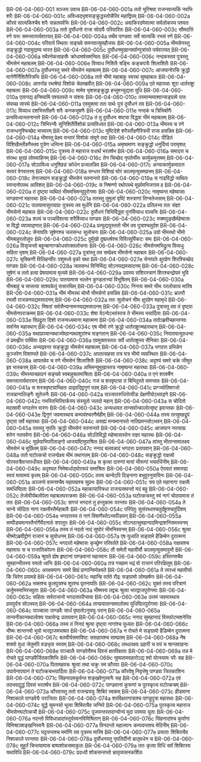 BR-06-04-060-001  सञ्जय उवाच
BR-06-04-060-001a ततो भूरिश्रवा राजन्सात्यकिं नवभिः शरैः
BR-06-04-060-001c अविध्यद्भृशसङ्क्रुद्धस्तोत्त्रैरिव महाद्विपम्
BR-06-04-060-002a कौरवं सात्यकिश्चैव शरैः सन्नतपर्वभिः
BR-06-04-060-002c अवाकिरदमेयात्मा सर्वलोकस्य पश्यतः
BR-06-04-060-003a ततो दुर्योधनो राजा सोदर्यैः परिवारितः
BR-06-04-060-003c सौमदत्तिं रणे यत्तः समन्तात्पर्यवारयत्
BR-06-04-060-004a तथैव पाण्डवाः सर्वे सात्यकिं रभसं रणे
BR-06-04-060-004c परिवार्य स्थिताः सङ्ख्ये समन्तात्सुमहौजसः
BR-06-04-060-005a भीमसेनस्तु सङ्क्रुद्धो गदामुद्यम्य भारत
BR-06-04-060-005c दुर्योधनमुखान्सर्वान्पुत्रांस्ते पर्यवारयत्
BR-06-04-060-006a रथैरनेकसाहस्रैः क्रोधामर्षसमन्वितः
BR-06-04-060-006c नन्दकस्तव पुत्रस्तु भीमसेनं महाबलम्
BR-06-04-060-006e विव्याध निशितैः षड्भिः कङ्कपत्रैः शिलाशितैः
BR-06-04-060-007a दुर्योधनस्तु समरे भीमसेनं महाबलम्
BR-06-04-060-007c आजघानोरसि क्रुद्धो मार्गणैर्निशितैस्त्रिभिः
BR-06-04-060-008a ततो भीमो महाबाहुः स्वरथं सुमहाबलः
BR-06-04-060-008c आरुरोह रथश्रेष्ठं विशोकं चेदमब्रवीत्
BR-06-04-060-009a एते महारथाः शूरा धार्तराष्ट्रा महाबलाः
BR-06-04-060-009c मामेव भृशसङ्क्रुद्धा हन्तुमभ्युद्यता युधि
BR-06-04-060-010a एतानद्य हनिष्यामि पश्यतस्ते न संशयः
BR-06-04-060-010c तस्मान्ममाश्वान्सङ्ग्रामे यत्तः संयच्छ सारथे
BR-06-04-060-011a एवमुक्त्वा ततः पार्थः पुत्रं दुर्योधनं तव
BR-06-04-060-011c विव्याध दशभिस्तीक्ष्णैः शरैः कनकभूषणैः
BR-06-04-060-011e नन्दकं च त्रिभिर्बाणैः प्रत्यविध्यत्स्तनान्तरे
BR-06-04-060-012a तं तु दुर्योधनः षष्ट्या विद्ध्वा भीमं महाबलम्
BR-06-04-060-012c त्रिभिरन्यैः सुनिशितैर्विशोकं प्रत्यविध्यत
BR-06-04-060-013a भीमस्य च रणे राजन्धनुश्चिच्छेद भास्वरम्
BR-06-04-060-013c मुष्टिदेशे शरैस्तीक्ष्णैस्त्रिभी राजा हसन्निव
BR-06-04-060-014a भीमस्तु प्रेक्ष्य यन्तारं विशोकं संयुगे तदा
BR-06-04-060-014c पीडितं विशिखैस्तीक्ष्णैस्तव पुत्रेण धन्विना
BR-06-04-060-015a अमृष्यमाणः सङ्क्रुद्धो धनुर्दिव्यं परामृशत्
BR-06-04-060-015c पुत्रस्य ते महाराज वधार्थं भरतर्षभ
BR-06-04-060-016a समादत्त च संरब्धः क्षुरप्रं लोमवाहिनम्
BR-06-04-060-016c तेन चिच्छेद नृपतेर्भीमः कार्मुकमुत्तमम्
BR-06-04-060-017a सोऽपविध्य धनुश्छिन्नं क्रोधेन प्रज्वलन्निव
BR-06-04-060-017c अन्यत्कार्मुकमादत्त सत्वरं वेगवत्तरम्
BR-06-04-060-018a सन्धत्त विशिखं घोरं कालमृत्युसमप्रभम्
BR-06-04-060-018c तेनाजघान सङ्क्रुद्धो भीमसेनं स्तनान्तरे
BR-06-04-060-019a स गाढविद्धो व्यथितः स्यन्दनोपस्थ आविशत्
BR-06-04-060-019c स निषण्णो रथोपस्थे मूर्छामभिजगाम ह
BR-06-04-060-020a तं दृष्ट्वा व्यथितं भीममभिमन्युपुरोगमाः
BR-06-04-060-020c नामृष्यन्त महेष्वासाः पाण्डवानां महारथाः
BR-06-04-060-021a ततस्तु तुमुलां वृष्टिं शस्त्राणां तिग्मतेजसाम्
BR-06-04-060-021c पातयामासुरव्यग्राः पुत्रस्य तव मूर्धनि
BR-06-04-060-022a प्रतिलभ्य ततः संज्ञां भीमसेनो महाबलः
BR-06-04-060-022c दुर्योधनं त्रिभिर्विद्ध्वा पुनर्विव्याध पञ्चभिः
BR-06-04-060-023a शल्यं च पञ्चविंशत्या शरैर्विव्याध पाण्डवः
BR-06-04-060-023c रुक्मपुङ्खैर्महेष्वासः स विद्धो व्यपयाद्रणात्
BR-06-04-060-024a प्रत्युद्ययुस्ततो भीमं तव पुत्राश्चतुर्दश
BR-06-04-060-024c सेनापतिः सुषेणश्च जलसन्धः सुलोचनः
BR-06-04-060-025a उग्रो भीमरथो भीमो भीमबाहुरलोलुपः
BR-06-04-060-025c दुर्मुखो दुष्प्रधर्षश्च विवित्सुर्विकटः समः
BR-06-04-060-026a विसृजन्तो बहून्बाणान्क्रोधसंरक्तलोचनाः
BR-06-04-060-026c भीमसेनमभिद्रुत्य विव्यधुः सहिता भृशम्
BR-06-04-060-027a पुत्रांस्तु तव सम्प्रेक्ष्य भीमसेनो महाबलः
BR-06-04-060-027c सृक्किणी विलिहन्वीरः पशुमध्ये वृको यथा
BR-06-04-060-027e सेनापतेः क्षुरप्रेण शिरश्चिच्छेद पाण्डवः
BR-06-04-060-028a जलसन्धं विनिर्भिद्य सोऽनयद्यमसादनम्
BR-06-04-060-028c सुषेणं च ततो हत्वा प्रेषयामास मृत्यवे
BR-06-04-060-029a उग्रस्य सशिरस्त्राणं शिरश्चन्द्रोपमं भुवि
BR-06-04-060-029c पातयामास भल्लेन कुण्डलाभ्यां विभूषितम्
BR-06-04-060-030a भीमबाहुं च सप्तत्या साश्वकेतुं ससारथिम्
BR-06-04-060-030c निनाय समरे भीमः परलोकाय मारिष
BR-06-04-060-031a भीमं भीमरथं चोभौ भीमसेनो हसन्निव
BR-06-04-060-031c भ्रातरौ रभसौ राजन्ननयद्यमसादनम्
BR-06-04-060-032a ततः सुलोचनं भीमः क्षुरप्रेण महामृधे
BR-06-04-060-032c मिषतां सर्वसैन्यानामनयद्यमसादनम्
BR-06-04-060-033a पुत्रास्तु तव तं दृष्ट्वा भीमसेनपराक्रमम्
BR-06-04-060-033c शेषा येऽन्येऽभवंस्तत्र ते भीमस्य भयार्दिताः
BR-06-04-060-033e विप्रद्रुता दिशो राजन्वध्यमाना महात्मना
BR-06-04-060-034a ततोऽब्रवीच्छान्तनवः सर्वानेव महारथान्
BR-06-04-060-034c एष भीमो रणे क्रुद्धो धार्तराष्ट्रान्महारथान्
BR-06-04-060-035a यथाप्राग्र्यान्यथाज्येष्ठान्यथाशूरांश्च सङ्गतान्
BR-06-04-060-035c निपातयत्युग्रधन्वा तं प्रमथ्नीत पार्थिवाः
BR-06-04-060-036a एवमुक्तास्ततः सर्वे धार्तराष्ट्रस्य सैनिकाः
BR-06-04-060-036c अभ्यद्रवन्त सङ्क्रुद्धा भीमसेनं महाबलम्
BR-06-04-060-037a भगदत्तः प्रभिन्नेन कुञ्जरेण विशाम्पते
BR-06-04-060-037c अपतत्सहसा तत्र यत्र भीमो व्यवस्थितः
BR-06-04-060-038a आपतन्नेव च रणे भीमसेनं शिलाशितैः
BR-06-04-060-038c अदृश्यं समरे चक्रे जीमूत इव भास्करम्
BR-06-04-060-039a अभिमन्युमुखास्तत्र नामृष्यन्त महारथाः
BR-06-04-060-039c भीमस्याच्छादनं सङ्ख्ये स्वबाहुबलमाश्रिताः
BR-06-04-060-040a त एनं शरवर्षेण समन्तात्पर्यवारयन्
BR-06-04-060-040c गजं च शरवृष्ट्या तं बिभिदुस्ते समन्ततः
BR-06-04-060-041a स शस्त्रवृष्ट्याभिहतः प्राद्रवद्द्विगुणं पदम्
BR-06-04-060-041c प्राग्ज्योतिषगजो राजन्नानालिङ्गैः सुतेजनैः
BR-06-04-060-042a सञ्जातरुधिरोत्पीडः प्रेक्षणीयोऽभवद्रणे
BR-06-04-060-042c गभस्तिभिरिवार्कस्य संस्यूतो जलदो महान्
BR-06-04-060-043a स चोदितो मदस्रावी भगदत्तेन वारणः
BR-06-04-060-043c अभ्यधावत तान्सर्वान्कालोत्सृष्ट इवान्तकः
BR-06-04-060-043e द्विगुणं जवमास्थाय कम्पयंश्चरणैर्महीम्
BR-06-04-060-044a तस्य तत्सुमहद्रूपं दृष्ट्वा सर्वे महारथाः
BR-06-04-060-044c असह्यं मन्यमानास्ते नातिप्रमनसोऽभवन्
BR-06-04-060-045a ततस्तु नृपतिः क्रुद्धो भीमसेनं स्तनान्तरे
BR-06-04-060-045c आजघान नरव्याघ्र शरेण नतपर्वणा
BR-06-04-060-046a सोऽतिविद्धो महेष्वासस्तेन राज्ञा महारथः
BR-06-04-060-046c मूर्छयाभिपरीताङ्गो ध्वजयष्टिमुपाश्रितः
BR-06-04-060-047a तांस्तु भीतान्समालक्ष्य भीमसेनं च मूर्छितम्
BR-06-04-060-047c ननाद बलवन्नादं भगदत्तः प्रतापवान्
BR-06-04-060-048a ततो घटोत्कचो राजन्प्रेक्ष्य भीमं तथागतम्
BR-06-04-060-048c सङ्क्रुद्धो राक्षसो घोरस्तत्रैवान्तरधीयत
BR-06-04-060-049a स कृत्वा दारुणां मायां भीरूणां भयवर्धिनीम्
BR-06-04-060-049c अदृश्यत निमेषार्धाद्घोररूपं समाश्रितः
BR-06-04-060-050a ऐरावतं समारुह्य स्वयं मायामयं कृतम्
BR-06-04-060-050c तस्य चान्येऽपि दिङ्नागा बभूवुरनुयायिनः
BR-06-04-060-051a अञ्जनो वामनश्चैव महापद्मश्च सुप्रभः
BR-06-04-060-051c त्रय एते महानागा राक्षसैः समधिष्ठिताः
BR-06-04-060-052a महाकायास्त्रिधा राजन्प्रस्रवन्तो मदं बहु
BR-06-04-060-052c तेजोवीर्यबलोपेता महाबलपराक्रमाः
BR-06-04-060-053a घटोत्कचस्तु स्वं नागं चोदयामास तं ततः
BR-06-04-060-053c सगजं भगदत्तं तु हन्तुकामः परन्तपः
BR-06-04-060-054a ते चान्ये चोदिता नागा राक्षसैस्तैर्महाबलैः
BR-06-04-060-054c परिपेतुः सुसंरब्धाश्चतुर्दंष्ट्राश्चतुर्दिशम्
BR-06-04-060-054e भगदत्तस्य तं नागं विषाणैस्तेऽभ्यपीडयन्
BR-06-04-060-055a सम्पीड्यमानस्तैर्नागैर्वेदनार्तः शरातुरः
BR-06-04-060-055c सोऽनदत्सुमहानादमिन्द्राशनिसमस्वनम्
BR-06-04-060-056a तस्य तं नदतो नादं सुघोरं भीमनिस्वनम्
BR-06-04-060-056c श्रुत्वा भीष्मोऽब्रवीद्द्रोणं राजानं च सुयोधनम्
BR-06-04-060-057a एष युध्यति सङ्ग्रामे हैडिम्बेन दुरात्मना
BR-06-04-060-057c भगदत्तो महेष्वासः कृच्छ्रेण परिवर्तते
BR-06-04-060-058a राक्षसश्च महामायः स च राजातिकोपनः
BR-06-04-060-058c तौ समेतौ महावीर्यौ कालमृत्युसमावुभौ
BR-06-04-060-059a श्रूयते ह्येष हृष्टानां पाण्डवानां महास्वनः
BR-06-04-060-059c हस्तिनश्चैव सुमहान्भीतस्य रुवतो ध्वनिः
BR-06-04-060-060a तत्र गच्छाम भद्रं वो राजानं परिरक्षितुम्
BR-06-04-060-060c अरक्ष्यमाणः समरे क्षिप्रं प्राणान्विमोक्ष्यते
BR-06-04-060-061a ते त्वरध्वं महावीर्याः किं चिरेण प्रयामहे
BR-06-04-060-061c महान्हि वर्तते रौद्रः सङ्ग्रामो लोमहर्षणः
BR-06-04-060-062a भक्तश्च कुलपुत्रश्च शूरश्च पृतनापतिः
BR-06-04-060-062c युक्तं तस्य परित्राणं कर्तुमस्माभिरच्युताः
BR-06-04-060-063a भीष्मस्य तद्वचः श्रुत्वा भारद्वाजपुरोगमाः
BR-06-04-060-063c सहिताः सर्वराजानो भगदत्तपरीप्सया
BR-06-04-060-063e उत्तमं जवमास्थाय प्रययुर्यत्र सोऽभवत्
BR-06-04-060-064a तान्प्रयातान्समालोक्य युधिष्ठिरपुरोगमाः
BR-06-04-060-064c पाञ्चालाः पाण्डवैः सार्धं पृष्ठतोऽनुययुः परान्
BR-06-04-060-065a तान्यनीकान्यथालोक्य राक्षसेन्द्रः प्रतापवान्
BR-06-04-060-065c ननाद सुमहानादं विस्फोटमशनेरिव
BR-06-04-060-066a तस्य तं निनदं श्रुत्वा दृष्ट्वा नागांश्च युध्यतः
BR-06-04-060-066c भीष्मः शान्तनवो भूयो भारद्वाजमभाषत
BR-06-04-060-067a न रोचते मे सङ्ग्रामो हैडिम्बेन दुरात्मना
BR-06-04-060-067c बलवीर्यसमाविष्टः ससहायश्च साम्प्रतम्
BR-06-04-060-068a नैष शक्यो युधा जेतुमपि वज्रभृता स्वयम्
BR-06-04-060-068c लब्धलक्ष्यः प्रहारी च वयं च श्रान्तवाहनाः
BR-06-04-060-068e पाञ्चालैः पाण्डवेयैश्च दिवसं क्षतविक्षताः
BR-06-04-060-069a तन्न मे रोचते युद्धं पाण्डवैर्जितकाशिभिः
BR-06-04-060-069c घुष्यतामवहारोऽद्य श्वो योत्स्यामः परैः सह
BR-06-04-060-070a पितामहवचः श्रुत्वा तथा चक्रुः स्म कौरवाः
BR-06-04-060-070c उपायेनापयानं ते घटोत्कचभयार्दिताः
BR-06-04-060-071a कौरवेषु निवृत्तेषु पाण्डवा जितकाशिनः
BR-06-04-060-071c सिंहनादमकुर्वन्त शङ्खवेणुस्वनैः सह
BR-06-04-060-072a एवं तदभवद्युद्धं दिवसं भरतर्षभ
BR-06-04-060-072c पाण्डवानां कुरूणां च पुरस्कृत्य घटोत्कचम्
BR-06-04-060-073a कौरवास्तु ततो राजन्प्रययुः शिबिरं स्वकम्
BR-06-04-060-073c व्रीडमाना निशाकाले पाण्डवेयैः पराजिताः
BR-06-04-060-074a शरविक्षतगात्राश्च पाण्डुपुत्रा महारथाः
BR-06-04-060-074c युद्धे सुमनसो भूत्वा शिबिरायैव जग्मिरे
BR-06-04-060-075a पुरस्कृत्य महाराज भीमसेनघटोत्कचौ
BR-06-04-060-075c पूजयन्तस्तदान्योन्यं मुदा परमया युताः
BR-06-04-060-076a नदन्तो विविधान्नादांस्तूर्यस्वनविमिश्रितान्
BR-06-04-060-076c सिंहनादांश्च कुर्वाणा विमिश्राञ्शङ्खनिस्वनैः
BR-06-04-060-077a विनदन्तो महात्मानः कम्पयन्तश्च मेदिनीम्
BR-06-04-060-077c घट्टयन्तश्च मर्माणि तव पुत्रस्य मारिष
BR-06-04-060-077e प्रयाताः शिबिरायैव निशाकाले परन्तपाः
BR-06-04-060-078a दुर्योधनस्तु नृपतिर्दीनो भ्रातृवधेन च
BR-06-04-060-078c मुहूर्तं चिन्तयामास बाष्पशोकसमाकुलः
BR-06-04-060-079a ततः कृत्वा विधिं सर्वं शिबिरस्य यथाविधि
BR-06-04-060-079c प्रदध्यौ शोकसन्तप्तो भ्रातृव्यसनकर्शितः

